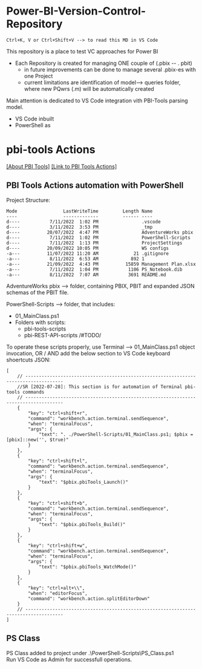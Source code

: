 # Power-BI-Version-Control-Repository
``` 
Ctrl+K, V or Ctrl+Shift+V --> to read this MD in VS Code 
```

This repository is a place to test VC approaches for Power BI
* Each Repository is created for managing ONE couple of (.pbix -- . pbit)
    * in future improvements can be done to manage several .pbix-es with one Project
    * current limitations are identification of model--> queries folder, where new PQwrs (.m) will be automatically created


Main attention is dedicated to VS Code integration vith PBI-Tools parsing model.
* VS Code inbuilt 
* PowerShell as 

# pbi-tools Actions 
[[About PBI Tools]](https://pbi.tools/)
[[Link to PBI Tools Actions]](https://toolkit.action-bi.com/pbi-tools/usage.html)

## PBI Tools Actions automation with PowerShell

Project Structure:
```
Mode                 LastWriteTime         Length Name
----                 -------------         ------ ----
d----           7/11/2022  1:02 PM                .vscode
d----           3/11/2022  3:53 PM                _tmp
d----          20/07/2022  4:47 PM                AdventureWorks pbix
d----           7/11/2022  1:02 PM                PowerShell-Scripts
d----           7/11/2022  1:13 PM                ProjectSettings
d----          20/09/2022 10:05 PM                WS configs
-a---          11/07/2022 11:20 AM             21 .gitignore
-a---           8/11/2022  6:53 AM            892 1
-a---          21/09/2022  4:43 PM          15859 Management Plan.xlsx
-a---           7/11/2022  1:04 PM           1106 PS_Notebook.dib
-a---           8/11/2022  7:07 AM           3691 README.md
```

AdventureWorks pbix --> folder, containing PBIX, PBIT and expanded JSON schemas of the PBIT file.

PowerShell-Scripts --> folder, that includes:
* 01_MainClass.ps1
* Folders with scripts:
    * pbi-tools-scripts
    * pbi-REST-API-scripts /#TODO/

To operate these scripts properly, use Terminal --> 01_MainClass.ps1 object invocation, OR / AND add the below section to VS Code keyboard shoertcuts JSON:

```// Place your key bindings in this file to override the defaultsauto[]
[
    // ------------------------------------------------------------------------------------
    //SR [2022-07-28]: This section is for automation of Terminal pbi-tools commands
    // ------------------------------------------------------------------------------------
    {
        "key": "ctrl+shift+r",
        "command": "workbench.action.terminal.sendSequence",
        "when": "terminalFocus",
        "args": {
            "text": ". ./PowerShell-Scripts/01_MainClass.ps1; $pbix = [pbix]::new('', $true)"
        }
    },
    {
        "key": "ctrl+shift+l",
        "command": "workbench.action.terminal.sendSequence",
        "when": "terminalFocus",
        "args": {
            "text": "$pbix.pbiTools_Launch()"
        }
    },
    {
        "key": "ctrl+shift+b",
        "command": "workbench.action.terminal.sendSequence",
        "when": "terminalFocus",
        "args": {
            "text": "$pbix.pbiTools_Build()"
        }
    },
    {
        "key": "ctrl+shift+w",
        "command": "workbench.action.terminal.sendSequence",
        "when": "terminalFocus",
        "args": {
            "text": "$pbix.pbiTools_WatchMode()"
        }
    },
    {
        "key": "ctrl+alt+\\",
        "when": "editorFocus",
        "command": "workbench.action.splitEditorDown"
    }
    // ------------------------------------------------------------------------------------
]
```
## PS Class
PS Class added to project under .\PowerShell-Scripts\PS_Class.ps1  <br>
Run VS Code as Admin for successfull operations.